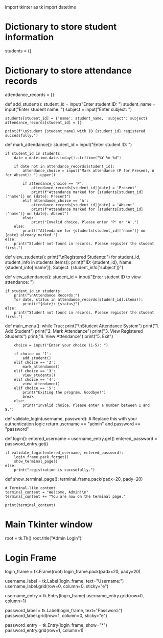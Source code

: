 import tkinter as tk
import datetime

# Dictionary to store student information
students = {}

# Dictionary to store attendance records
attendance_records = {}

def add_student():
    student_id = input("Enter student ID: ")
    student_name = input("Enter student name: ")
    subject = input("Enter subject: ")

    students[student_id] = {'name': student_name, 'subject': subject}
    attendance_records[student_id] = {}

    print(f"\nStudent {student_name} with ID {student_id} registered successfully.")

def mark_attendance():
    student_id = input("Enter student ID: ")

    if student_id in students:
        date = datetime.date.today().strftime("%Y-%m-%d")
        
        if date not in attendance_records[student_id]:
            attendance_choice = input("Mark attendance (P for Present, A for Absent): ").upper()

            if attendance_choice == 'P':
                attendance_records[student_id][date] = 'Present'
                print(f"Attendance marked for {students[student_id]['name']} on {date}: Present")
            elif attendance_choice == 'A':
                attendance_records[student_id][date] = 'Absent'
                print(f"Attendance marked for {students[student_id]['name']} on {date}: Absent")
            else:
                print("Invalid choice. Please enter 'P' or 'A'.")
        else:
            print(f"Attendance for {students[student_id]['name']} on {date} already marked.")
    else:
        print("Student not found in records. Please register the student first.")

def view_students():
    print("\nRegistered Students:")
    for student_id, student_info in students.items():
        print(f"ID: {student_id}, Name: {student_info['name']}, Subject: {student_info['subject']}")

def view_attendance():
    student_id = input("Enter student ID to view attendance: ")

    if student_id in students:
        print("\nAttendance Records:")
        for date, status in attendance_records[student_id].items():
            print(f"{date}: {status}")
    else:
        print("Student not found in records. Please register the student first.")

def main_menu():
    while True:
        print("\nStudent Attendance System")
        print("1. Add Student")
        print("2. Mark Attendance")
        print("3. View Registered Students")
        print("4. View Attendance")
        print("5. Exit")

        choice = input("Enter your choice (1-5): ")

        if choice == '1':
            add_student()
        elif choice == '2':
            mark_attendance()
        elif choice == '3':
            view_students()
        elif choice == '4':
            view_attendance()
        elif choice == '5':
            print("Exiting the program. Goodbye!")
            break
        else:
            print("Invalid choice. Please enter a number between 1 and 5.")


def validate_login(username, password):
    # Replace this with your authentication logic
    return username == "admin" and password == "password"

def login():
    entered_username = username_entry.get()
    entered_password = password_entry.get()

    if validate_login(entered_username, entered_password):
        login_frame.pack_forget()
        show_terminal_page()
    else:
        print("registration is succsefully.")

def show_terminal_page():
    terminal_frame.pack(padx=20, pady=20)

    # Terminal-like content
    terminal_content = "Welcome, Admin!\n"
    terminal_content += "You are now on the terminal page."
    
    print(terminal_content)

# Main Tkinter window
root = tk.Tk()
root.title("Admin Login")

# Login Frame
login_frame = tk.Frame(root)
login_frame.pack(padx=20, pady=20)

username_label = tk.Label(login_frame, text="Username:")
username_label.grid(row=0, column=0, sticky="e")

username_entry = tk.Entry(login_frame)
username_entry.grid(row=0, column=1)

password_label = tk.Label(login_frame, text="Password:")
password_label.grid(row=1, column=0, sticky="e")

password_entry = tk.Entry(login_frame, show="*")
password_entry.grid(row=1, column=1)
